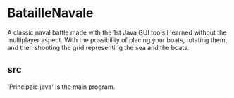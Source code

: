 # BatailleNavale
 
 A classic naval battle made with the 1st Java GUI tools I learned without the multiplayer aspect.
 With the possibility of placing your boats, rotating them, and then shooting the grid representing the sea and the boats.




## src

'Principale.java' is the main program.
